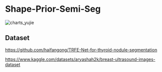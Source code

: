 # Shape-Prior-Semi-Seg

![charts_yujie](https://github.com/WUTCM-Lab/Shape-Prior-Semi-Seg/assets/155703366/029950f0-78a2-400a-91a4-837d8166a1cd)

## Dataset

https://github.com/haifangong/TRFE-Net-for-thyroid-nodule-segmentation

https://www.kaggle.com/datasets/aryashah2k/breast-ultrasound-images-dataset
